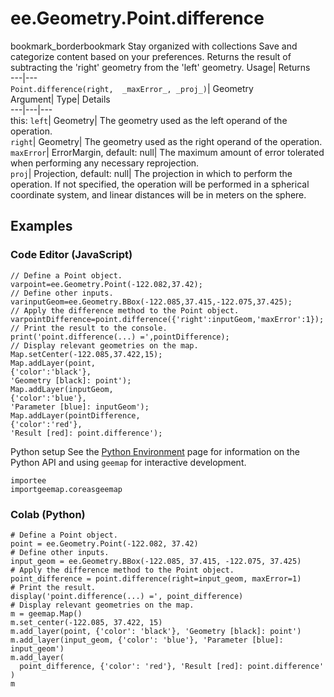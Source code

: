  
#  ee.Geometry.Point.difference 
bookmark_borderbookmark Stay organized with collections  Save and categorize content based on your preferences. 
Returns the result of subtracting the 'right' geometry from the 'left' geometry. 
Usage| Returns  
---|---  
`Point.difference(right,  _maxError_, _proj_)`| Geometry  
Argument| Type| Details  
---|---|---  
this: `left`| Geometry| The geometry used as the left operand of the operation.  
`right`| Geometry| The geometry used as the right operand of the operation.  
`maxError`| ErrorMargin, default: null| The maximum amount of error tolerated when performing any necessary reprojection.  
`proj`| Projection, default: null| The projection in which to perform the operation. If not specified, the operation will be performed in a spherical coordinate system, and linear distances will be in meters on the sphere.  
## Examples
### Code Editor (JavaScript)
```
// Define a Point object.
varpoint=ee.Geometry.Point(-122.082,37.42);
// Define other inputs.
varinputGeom=ee.Geometry.BBox(-122.085,37.415,-122.075,37.425);
// Apply the difference method to the Point object.
varpointDifference=point.difference({'right':inputGeom,'maxError':1});
// Print the result to the console.
print('point.difference(...) =',pointDifference);
// Display relevant geometries on the map.
Map.setCenter(-122.085,37.422,15);
Map.addLayer(point,
{'color':'black'},
'Geometry [black]: point');
Map.addLayer(inputGeom,
{'color':'blue'},
'Parameter [blue]: inputGeom');
Map.addLayer(pointDifference,
{'color':'red'},
'Result [red]: point.difference');
```
Python setup
See the [ Python Environment](https://developers.google.com/earth-engine/guides/python_install) page for information on the Python API and using `geemap` for interactive development.
```
importee
importgeemap.coreasgeemap
```

### Colab (Python)
```
# Define a Point object.
point = ee.Geometry.Point(-122.082, 37.42)
# Define other inputs.
input_geom = ee.Geometry.BBox(-122.085, 37.415, -122.075, 37.425)
# Apply the difference method to the Point object.
point_difference = point.difference(right=input_geom, maxError=1)
# Print the result.
display('point.difference(...) =', point_difference)
# Display relevant geometries on the map.
m = geemap.Map()
m.set_center(-122.085, 37.422, 15)
m.add_layer(point, {'color': 'black'}, 'Geometry [black]: point')
m.add_layer(input_geom, {'color': 'blue'}, 'Parameter [blue]: input_geom')
m.add_layer(
  point_difference, {'color': 'red'}, 'Result [red]: point.difference'
)
m
```

